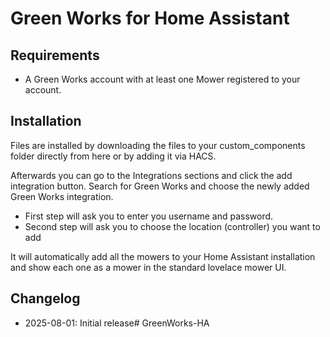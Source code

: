 # Green Works for Home Assistant

## Requirements
- A Green Works account with at least one Mower registered to your account.

## Installation
Files are installed by downloading the files to your custom_components folder directly from here or by adding it via HACS.

Afterwards you can go to the Integrations sections and click the add integration button. Search for Green Works and choose the newly added Green Works integration.

- First step will ask you to enter you username and password. 
- Second step will ask you to choose the location (controller) you want to add

It will automatically add all the mowers to your Home Assistant installation and show each one as a mower in the standard lovelace mower UI.

## Changelog
- 2025-08-01: Initial release# GreenWorks-HA
